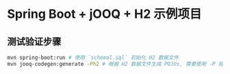 # Spring Boot + jOOQ + H2 示例项目
## 测试验证步骤
```bash
mvn spring-boot:run # 使用 `schemal.sql` 初始化 H2 数据文件 
mvn jooq-codegen:generate -Ph2 # 根据 H2 数据文件生成 POJOs, 需要使用 -P 指定 profile ID
```
